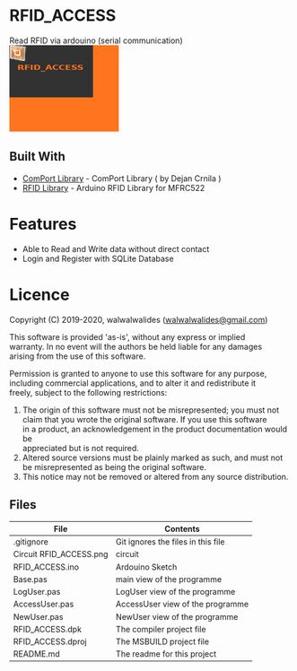 # RFID_ACCESS
Read RFID via ardouino (serial communication)
![](RFID_ACCESS.png) 


## Built With

* [ComPort Library](https://sourceforge.net/projects/comport/files/comport/) - ComPort Library ( by Dejan Crnila )
* [RFID Library](https://github.com/miguelbalboa/rfid) - Arduino RFID Library for MFRC522

# Features  

- Able to Read and Write data without direct contact
- Login and Register with SQLite Database






# Licence
Copyright (C) 2019-2020, walwalwalides (walwalwalides@gmail.com)          
                                                                         
This software is provided 'as-is', without any express or implied          
warranty. In no event will the authors be held liable for any damages      
arising from the use of this software.                                     
                                                                         
Permission is granted to anyone to use this software for any purpose,     
including commercial applications, and to alter it and redistribute it    
freely, subject to the following restrictions:                            

1. The origin of this software must not be misrepresented; you must not    
   claim that you wrote the original software. If you use this software    
   in a product, an acknowledgement in the product documentation would be  
   appreciated but is not required.                                        
2. Altered source versions must be plainly marked as such, and must not be 
   misrepresented as being the original software.                          
3. This notice may not be removed or altered from any source distribution.


## Files

| File | Contents | 
| --- | --- |
| .gitignore | Git ignores the files in this file |
| Circuit RFID_ACCESS.png | circuit |
| RFID_ACCESS.ino  |Ardouino Sketch|
| Base.pas | main view of the programme |
| LogUser.pas | LogUser view of the programme |
| AccessUser.pas | AccessUser view of the programme |
| NewUser.pas | NewUser view of the programme |
| RFID_ACCESS.dpk | The compiler project file |
| RFID_ACCESS.dproj | The MSBUILD project file |
| README.md | The readme for this project |
